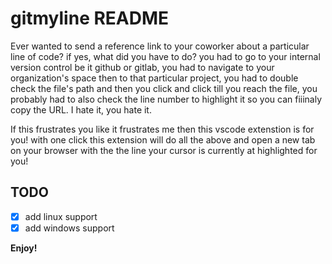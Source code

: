 # gitmyline README

Ever wanted to send a reference link to your coworker about a particular line of code? if yes, what
did you have to do? you  had to go to your internal version control be it github or gitlab, you had to navigate to your organization's space then to that particular project, you had to double check the file's path and then you click and click till you reach the file, you probably had to also check the line number to highlight it so you can fiiinaly copy the URL. I hate it, you hate it.

If this frustrates you like it frustrates me then this vscode extenstion is for you! with one click this extension will do all the above and open a new tab on your browser with the the line your cursor is currently at highlighted for you!

## TODO
- [x] add linux support
- [x] add windows support

**Enjoy!**
